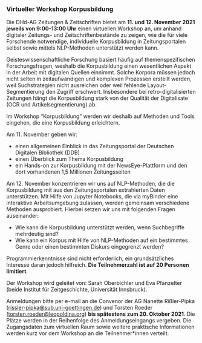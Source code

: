 
### Virtueller Workshop Korpusbildung

Die DHd-AG Zeitungen & Zeitschriften bietet am **11. und 12. November 2021 jeweils von 9:00-13:00 Uhr** einen virtuellen Workshop an, um anhand digitaler Zeitungs- und Zeitschriftenbestände zu zeigen, wie die für viele Forschende notwendige, individuelle Korpusbildung in Zeitungsportalen selbst sowie mittels NLP-Methoden unterstützt werden kann. 

Geisteswissenschaftliche Forschung basiert häufig auf themenspezifischen Forschungsfragen, weshalb die Korpusbildung einen wesentlichen Aspekt in der Arbeit mit digitalen Quellen einnimmt. Solche Korpora müssen jedoch nicht selten in zeitaufwändigen und komplexen Prozessen erstellt werden, weil Suchstrategien nicht ausreichen oder weil fehlende Layout- Segmentierung den Zugriff erschwert. Insbesondere bei retro-digitalisierten Zeitungen hängt die Korpusbildung stark von der Qualität der Digitalisate (OCR und Artikelsegmentierung) ab. 

Im Workshop “Korpusbildung” werden wir deshalb auf Methoden und Tools eingehen, die eine Korpusbildung erleichtern. 

Am 11. November geben wir: 
* einen allgemeinen Einblick in das Zeitungsportal der Deutschen Digitalen Bibliothek (DDB)
* einen Überblick zum Thema Korpusbildung
* ein Hands-on zur Korpusbildung mit der NewsEye-Plattform und den dort vorhandenen 1,5 Millionen Zeitungsseiten 

Am 12. November konzentrieren wir uns auf NLP-Methoden, die die Korpusbildung mit aus den Zeitungsportalen extrahierten Daten unterstützen. Mit Hilfe von Jupyter Notebooks, die via myBinder eine interaktive Arbeitsumgebung zulassen, werden gemeinsam verschiedene Methoden ausprobiert.  Hierbei setzen wir uns mit folgenden Fragen auseinander: 
* Wie kann die Korpusbildung unterstützt werden, wenn Suchbegriffe mehrdeutig sind?
* Wie kann ein Korpus mit Hilfe von NLP-Methoden auf ein bestimmtes Genre oder einen bestimmten Diskurs eingegrenzt werden?

Programmierkenntnisse sind nicht erforderlich, ein grundsätzliches Interesse daran jedoch hilfreich. **Die Teilnehmerzahl ist auf 20 Personen limitiert**.

Der Workshop wird geleitet von: Sarah Oberbichler und Eva Pfanzelter (beide Institut für Zeitgeschichte, Universität Innsbruck).

Anmeldungen bitte per e-mail an die Convenor der AG Nanette Rißler-Pipka (rissler-pipka@sub.uni-goettingen.de) und Torsten Roeder (torsten.roeder@leopoldina.org) **bis spätestens zum 20. Oktober 2021**. Die Plätze werden in der Reihenfolge des Anmeldungseingangs vergeben. Die Zugangsdaten zum virtuellen Raum sowie weitere praktische Informationen werden kurz vor dem Workshop an die Teilnehmer*innen verteilt.
